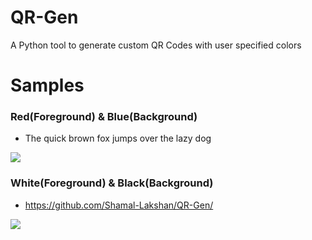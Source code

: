 # QR-Gen
A Python tool to generate custom QR Codes with user specified colors

# Samples

### Red(Foreground) & Blue(Background)
- The quick brown fox jumps over the lazy dog

![](https://github.com/Shamal-Lakshan/MD-Images/blob/main/qrgen-brownfox.png)

### White(Foreground) & Black(Background)
- https://github.com/Shamal-Lakshan/QR-Gen/

![](https://github.com/Shamal-Lakshan/MD-Images/blob/main/qrgen-repo.png)
